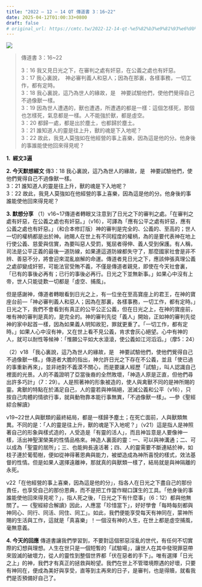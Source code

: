```yaml
---
title: "2022 – 12 – 14 QT 傳道書 3：16~22"
date: 2025-04-12T01:00:33+0800
draft: false
# original_url: https://cmtc.tw/2022-12-14-qt-%e5%82%b3%e9%81%93%e6%9b%b8-3%ef%bc%9a1622
---
```


![](/images/qt.jpg)
> 傳道書 3：16\~22
>
> 3：16 我又見日光之下，在審判之處有奸惡，在公義之處也有奸惡。  
> 3：17 我心裏說，　神必審判義人和惡人；因為在那裏，各樣事務，一切工作，都有定時。  
> 3：18 我心裏說，這乃為世人的緣故，是　神要試驗他們，使他們覺得自己不過像獸一樣。  
> 3：19 因為世人遭遇的，獸也遭遇，所遭遇的都是一樣：這個怎樣死，那個也怎樣死，氣息都是一樣。人不能強於獸，都是虛空。  
> 3：20 都歸一處，都是出於塵土，也都歸於塵土。  
> 3：21 誰知道人的靈是往上升，獸的魂是下入地呢？  
> 3：22 故此，我見人莫強如在他經營的事上喜樂，因為這是他的分。他身後的事誰能使他回來得見呢？

**1.  經文3遍**

**2. 今天默想經文**
傳3：18 我心裏說，這乃為世人的緣故，是　神要試驗他們，使他們覺得自己不過像獸一樣。  
3：21 誰知道人的靈是往上升，獸的魂是下入地呢？  
3：22 故此，我見人莫強如在他經營的事上喜樂，因為這是他的分。他身後的事誰能使他回來得見呢？

**3. 默想分享**
（1）v16\~17傳道者轉眼又注意到了日光之下的審判之處。「在審判之處有奸惡，在公義之處也有奸惡。」（v16），可譯為「應有公平之處有奸惡，應有公義之處也有奸惡。」（和合本修訂版）神的審判是完全的、公義的、至高的；世人一切的權柄都是出於神。祂賜人在世上有不同程度的權柄，為的是要代表神在地上行使公義、慈愛與信實，為要叫惡人受罰，冤屈者得伸、義人受到保護。有人稱，司法是公平正義的最後一道防線，如果連這道防線都失守了，那麼國家社會是非不辨、善惡不分，將會迎來混亂崩解的命運。傳道者見日光之下，應該伸張真理公義之處卻變成奸邪，可能法官受賄不義，不僅是傳道者親見，即使在今天社會裏，「已有的事後必再有；已行的事後必再行。日光之下並無新事。」如果心中沒有上帝，世人只能徒歎一切都是「虛空、捕風」。

但是感謝神，傳道者轉眼看到日光之上，有一位坐在至高寶座上的君王，在神的寶座台前—「神必審判義人和惡人；因為在那裏，各樣事務，一切工作，都有定時。」日光之下，我們不會看到有真正的公平公正公義，但在日光之上，在神的寶座前，唯有神的審判是真的，是完全的。神的審判先從「義人」開始，正如神的審判先從神的家中起首一樣，因為如果義人明知故犯，罪就更重了。「一切工作，都有定時。」如果人心中沒有神，又在世上看不見公義，肯求會灰心絕望。心中有神的人，就可以耐性等候神：「惟願公平如大水滾滾，使公義如江河滔滔。」（摩5：24）

（2）v18 「我心裏說，這乃為世人的緣故，是　神要試驗他們，使他們覺得自己不過像獸一樣。」傳道者大膽的指出，神允許日光之下存在不公義，並且「使已過的事重新再來」，並非祂對不義漠不關心，而是要讓人經歷「試驗」，叫人認識自己裡面的光景。人的不義證明了亞當後裔的全然敗壞，「神造人原是正直，但他們尋出許多巧計」（7：29）。人是照著神的形象被造的，使人與禽獸不同的是神所賜的靈。禽獸的特點在於滿足自己，人的靈若與神隔絕，泯滅公義和公平（v16），只按自己肉體的情欲行事，就與動物靠本能行事無異，「不過像獸一樣」。—參《聖經綜合解讀》

v19\~22世人與獸類的最終結局，都是一樣歸予塵土；在死亡面前，人與獸類無異。不同的是：「人的靈是往上升，獸的魂是下入地呢？」（v21）這是指人是神照著自己的形象與樣式造的，人受造是「有靈的活人」，而且神旨意是人要像神一樣，活出神聖潔榮美的性情品格來。神造人裏面的靈：一、可以與神溝通；二、可以成為「聖靈的居所」；三、也能夠長遠活著；四、人的靈需要不斷連結於神，如枝子連於葡萄樹，便如從神得著恩典與能力，被塑造成為神所喜悅的樣式，效法基督的性情。但是如果人選擇遠離神，那就真的與獸類一樣了，結局就是與神隔離的永死。

v22「在他經營的事上喜樂，因為這是他的分」，指各人在日光之下盡自己的那份責任，也享受自己的那份恩典，而不是把工作當作糊口謀生的工具。「他身後的事誰能使他回來得見呢？」，指人死之後，「日光之下有什麼事」（6：12）都與他無關了。—《聖經綜合解讀》因此，人應當「珍惜當下」，好好學會「每時每刻都與神同心、同行、同活、同住、同工」。如此，我們便能享受每天有神同在，蒙神所賜的生活與工作，這就是「真喜樂」！一個沒有神的人生，在世上都是虛空捕風，毫無意義。

**4. 今天的回應**
傳道書讓我們學習到，不要對這個邪惡淫亂的世代，有任何不切實際的幻想與理想。人生在世只是一個短暫的「試驗場」，讓世人在其中發現罪惡帶來毀滅的破壞力，從人的靈性到整個世界都「伏在惡者的手下」。唯有選擇「日光之上」的神，我們才有真正的拯救與盼望。我們在世上不管環境際遇的好壞，只要有神同在，便成為美好與享受，直等到主再來的日子，是審判，也是得贖，就看我們是否預備好自己了。
